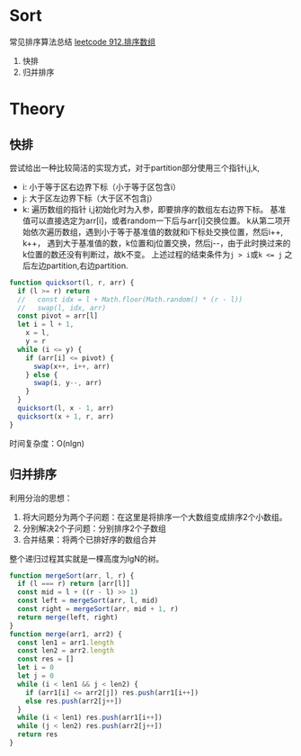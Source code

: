 # Sort
常见排序算法总结
[leetcode 912.排序数组](https://leetcode.cn/problems/sort-an-array/)
1. 快排
2. 归并排序

# Theory

## 快排
尝试给出一种比较简洁的实现方式，对于partition部分使用三个指针i,j,k,
- i: 小于等于区右边界下标（小于等于区包含i）
- j: 大于区左边界下标（大于区不包含j）
- k: 遍历数组的指针
i,j初始化时为入参，即要排序的数组左右边界下标。
基准值可以直接选定为arr[i]，或者random一下后与arr[i]交换位置。
k从第二项开始依次遍历数组，遇到小于等于基准值的数就和i下标处交换位置，然后i++, k++，
遇到大于基准值的数，k位置和j位置交换，然后j--，由于此时换过来的k位置的数还没有判断过，故k不变。
上述过程的结束条件为`j > i`或`k <= j`
之后左边partition,右边partition.
```js
function quicksort(l, r, arr) {
  if (l >= r) return
  //   const idx = l + Math.floor(Math.random() * (r - l))
  //   swap(l, idx, arr)
  const pivot = arr[l]
  let i = l + 1,
    x = l,
    y = r
  while (i <= y) {
    if (arr[i] <= pivot) {
      swap(x++, i++, arr)
    } else {
      swap(i, y--, arr)
    }
  }
  quicksort(l, x - 1, arr)
  quicksort(x + 1, r, arr)
}
```

时间复杂度：O(nlgn)

## 归并排序

利用分治的思想：
1. 将大问题分为两个子问题：在这里是将排序一个大数组变成排序2个小数组。
2. 分别解决2个子问题：分别排序2个子数组
3. 合并结果：将两个已排好序的数组合并

整个递归过程其实就是一棵高度为lgN的树。

```js
function mergeSort(arr, l, r) {
  if (l === r) return [arr[l]]
  const mid = l + ((r - l) >> 1)
  const left = mergeSort(arr, l, mid)
  const right = mergeSort(arr, mid + 1, r)
  return merge(left, right)
}
function merge(arr1, arr2) {
  const len1 = arr1.length
  const len2 = arr2.length
  const res = []
  let i = 0
  let j = 0
  while (i < len1 && j < len2) {
    if (arr1[i] <= arr2[j]) res.push(arr1[i++])
    else res.push(arr2[j++])
  }
  while (i < len1) res.push(arr1[i++])
  while (j < len2) res.push(arr2[j++])
  return res
}
```

